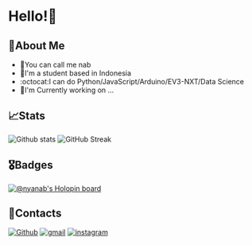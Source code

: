 # Hello!👋

## 📌About Me
- 🐾You can call me nab
- 🍵I'm a student based in Indonesia
- :octocat:I can do Python/JavaScript/Arduino/EV3-NXT/Data Science
- 🔭I'm Currently working on ...


## 📈Stats
![Github stats](https://github-readme-stats.vercel.app/api?username=nyanab&show_icons=true&theme=onedark)
![GitHub Streak](https://github-readme-streak-stats.herokuapp.com?user=nyanab&theme=onedark_duo&date_format=M%20j%5B%2C%20Y%5D)

## 🎖️Badges
[![@nyanab's Holopin board](https://holopin.me/nyanab)](https://holopin.io/@nyanab)


## 🔎Contacts

[![Github](https://img.shields.io/badge/GitHub-000000?style=for-the-badge&logo=GitHub&logoColor=white)](https://github.com/Nyanab)
[![gmail](https://img.shields.io/badge/Gmail-D14836?style=for-the-badge&logo=Gmail&logoColor=white)](mailto:https://github.com/nyanab)
[![instagram](https://img.shields.io/badge/Instagram-E4405F?style=for-the-badge&logo=instagram&logoColor=white)](https://www.instagram.com/hakuu.neko)
